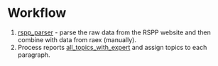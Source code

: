 # Workflow

1. [rspp_parser](./rspp_parser.ipynb) - parse the raw data from the RSPP website and then combine with data from raex (manually). 
2. Process reports [all_topics_with_expert](./all_topics_with_expert.ipynb) and assign topics to each paragraph.